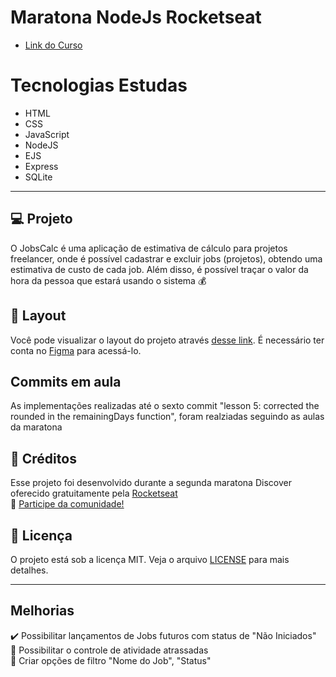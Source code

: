 # Maratona NodeJs Rocketseat
- [Link do Curso](https://maratonadiscover.rocketseat.com.br/maratona/aula-02)

# Tecnologias Estudas
- HTML
- CSS
- JavaScript
- NodeJS
- EJS
- Express
- SQLite

---

## 💻 Projeto

O JobsCalc é uma aplicação de estimativa de cálculo para projetos freelancer, onde é possível cadastrar e excluir jobs (projetos), obtendo uma estimativa de custo de cada job. Além disso, é possível traçar o valor da hora da pessoa que estará usando o sistema 💰

## 🔖 Layout

Você pode visualizar o layout do projeto através [desse link](https://www.figma.com/file/s4fytPFbDiSkv4GPSfKaLE/Jobs-Planning). É necessário ter conta no [Figma](https://figma.com) para acessá-lo.

## Commits em aula

As implementações realizadas até o sexto commit "lesson 5: corrected the rounded in the remainingDays function", foram realziadas seguindo as aulas da maratona

## :memo: Créditos 

Esse projeto foi desenvolvido durante a segunda maratona Discover oferecido gratuitamente pela [Rocketseat](https://rocketseat.com.br/) 
<br>
:wave: [Participe da comunidade!](https://discordapp.com/invite/gCRAFhc)

## :memo: Licença 
O projeto está sob a licença MIT. 
Veja o arquivo [LICENSE](.github/LICENSE.md) para mais detalhes.

---

## Melhorias 

✔️ Possibilitar lançamentos de Jobs futuros com status de "Não Iniciados"
<br>
💭 Possibilitar o controle de atividade atrassadas
<br>
💭 Criar opções de filtro "Nome do Job", "Status"
   
